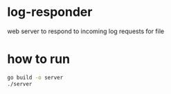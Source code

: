 # log-responder
web server to respond to incoming log requests for file

# how to run
```bash
go build -o server
./server
```
